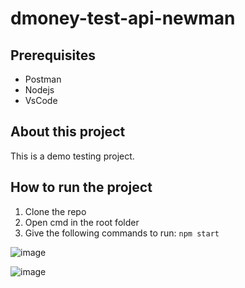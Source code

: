 # dmoney-test-api-newman
## Prerequisites
- Postman
- Nodejs
- VsCode

## About this project
This is a demo testing project.
## How to run the project
1. Clone the repo
2. Open cmd in the root folder
4. Give the following commands to run:
   ``` npm start ```

![image](https://github.com/Anika21-NextIn/dmoney-test-api-newman/assets/55154873/f77df54d-58c4-46bd-9d7d-b54d6714ffaf)

![image](https://github.com/Anika21-NextIn/dmoney-test-api-newman/assets/55154873/869bc323-5e56-4bbd-bfa0-756f15763e29)
